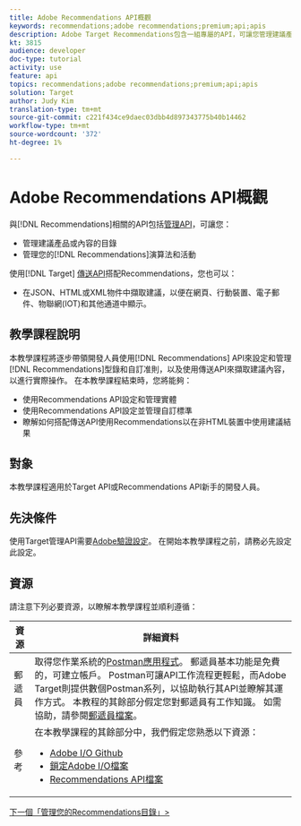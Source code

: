 ```yaml
---
title: Adobe Recommendations API概觀
keywords: recommendations;adobe recommendations;premium;api;apis
description: Adobe Target Recommendations包含一組專屬的API，可讓您管理建議產品和／或內容的目錄；管理您的建議演算法和宣傳活動；並以JSON、HTML或XML物件提供建議，以便顯示在網頁、行動裝置、電子郵件、IOT和其他通道中。
kt: 3815
audience: developer
doc-type: tutorial
activity: use
feature: api
topics: recommendations;adobe recommendations;premium;api;apis
solution: Target
author: Judy Kim
translation-type: tm+mt
source-git-commit: c221f434ce9daec03dbb4d897343775b40b14462
workflow-type: tm+mt
source-wordcount: '372'
ht-degree: 1%

---
```



# Adobe Recommendations API概觀

與[!DNL Recommendations]相關的API包括[管理API](https://docs.adobe.com/content/help/en/target/using/apis/api-overview.html)，可讓您：

* 管理建議產品或內容的目錄
* 管理您的[!DNL Recommendations]演算法和活動

使用[!DNL Target] [傳送API](https://docs.adobe.com/content/help/en/target/using/apis/api-overview.html)搭配Recommendations，您也可以：

* 在JSON、HTML或XML物件中擷取建議，以便在網頁、行動裝置、電子郵件、物聯網(IOT)和其他通道中顯示。

## 教學課程說明

本教學課程將逐步帶領開發人員使用[!DNL Recommendations] API來設定和管理[!DNL Recommendations]型錄和自訂准則，以及使用傳送API來擷取建議內容，以進行實際操作。 在本教學課程結束時，您將能夠：

* 使用Recommendations API設定和管理實體
* 使用Recommendations API設定並管理自訂標準
* 瞭解如何搭配傳送API使用Recommendations以在非HTML裝置中使用建議結果

## 對象

本教學課程適用於Target API或Recommendations API新手的開發人員。

## 先決條件

使用Target管理API需要[Adobe驗證設定](../apis/configure-io-target-integration.md)。 在開始本教學課程之前，請務必先設定此設定。

## 資源

請注意下列必要資源，以瞭解本教學課程並順利遵循：

| 資源 | 詳細資料 |
| --- | --- |
| 郵遞員 | 取得您作業系統的[Postman應用程式](https://www.postman.com/downloads/)。 郵遞員基本功能是免費的，可建立帳戶。 Postman可讓API工作流程更輕鬆，而Adobe Target則提供數個Postman系列，以協助執行其API並瞭解其運作方式。 本教程的其餘部分假定您對郵遞員有工作知識。 如需協助，請參閱[郵遞員檔案](https://learning.getpostman.com/)。 |
| 參考 | 在本教學課程的其餘部分中，我們假定您熟悉以下資源：<UL><li>[Adobe I/O Github](https://github.com/adobeio)</li><li>[鎖定Adobe I/O檔案](https://developers.adobetarget.com/api/#introduction)</li><li>[Recommendations API檔案](https://developers.adobetarget.com/api/recommendations/)</li></ul> |

[下一個「管理您的Recommendations目錄」>](manage-catalog.md)
